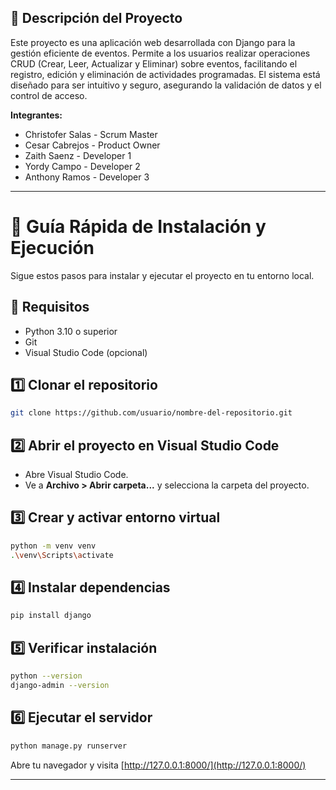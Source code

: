 ## 📄 Descripción del Proyecto

Este proyecto es una aplicación web desarrollada con Django para la gestión eficiente de eventos. Permite a los usuarios realizar operaciones CRUD (Crear, Leer, Actualizar y Eliminar) sobre eventos, facilitando el registro, edición y eliminación de actividades programadas. El sistema está diseñado para ser intuitivo y seguro, asegurando la validación de datos y el control de acceso.

**Integrantes:**
- Christofer Salas - Scrum Master
- Cesar Cabrejos - Product Owner  
- Zaith Saenz - Developer 1 
- Yordy Campo - Developer 2
- Anthony Ramos - Developer 3

---

# 📘 Guía Rápida de Instalación y Ejecución

Sigue estos pasos para instalar y ejecutar el proyecto en tu entorno local.

## 🚀 Requisitos

- Python 3.10 o superior
- Git
- Visual Studio Code (opcional)

## 1️⃣ Clonar el repositorio

```bash
git clone https://github.com/usuario/nombre-del-repositorio.git
```

## 2️⃣ Abrir el proyecto en Visual Studio Code

- Abre Visual Studio Code.
- Ve a **Archivo > Abrir carpeta...** y selecciona la carpeta del proyecto.

## 3️⃣ Crear y activar entorno virtual

```bash
python -m venv venv
.\venv\Scripts\activate
```

## 4️⃣ Instalar dependencias

```bash
pip install django
```

## 5️⃣ Verificar instalación

```bash
python --version
django-admin --version
```

## 6️⃣ Ejecutar el servidor

```bash
python manage.py runserver
```

Abre tu navegador y visita [http://127.0.0.1:8000/](http://127.0.0.1:8000/)

---

